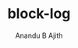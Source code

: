 ---
title: "block-log"
github: https://github.com/anandubajith/block-log
demo: https://anandu.net/demo/block-log/
author: Anandu B Ajith
draft: true
ssg:
  - Jekyll
cms:
  - No Cms
---